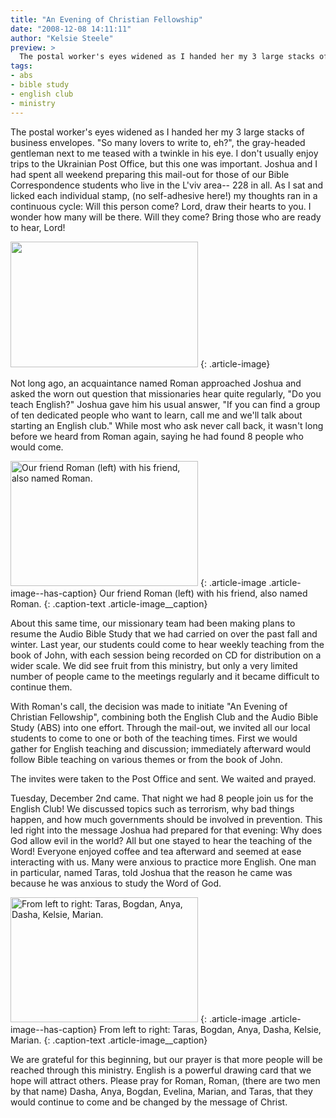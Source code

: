 ```yaml
---
title: "An Evening of Christian Fellowship"
date: "2008-12-08 14:11:11"
author: "Kelsie Steele"
preview: >
  The postal worker's eyes widened as I handed her my 3 large stacks of business envelopes. "So many lovers to write to, eh?", the gray-headed gentleman next to me teased with a twinkle in his eye. I don't usually enjoy trips to the Ukrainian Post Office, but this one was important.
tags:
- abs
- bible study
- english club
- ministry
---
```


The postal worker's eyes widened as I handed her my 3 large stacks of business envelopes. "So many lovers to write to, eh?", the gray-headed gentleman next to me teased with a twinkle in his eye. I don't usually enjoy trips to the Ukrainian Post Office, but this one was important. Joshua and I had spent all weekend preparing this mail-out for those of our Bible Correspondence students who live in the L'viv area-- 228 in all. As I sat and licked each individual stamp, (no self-adhesive here!) my thoughts ran in a continuous cycle: Will this person come? Lord, draw their hearts to you. I wonder how many will be there. Will they come? Bring those who are ready to hear, Lord!

<a href="//d21yo20tm8bmc2.cloudfront.net/2008/12/dsc_37023.jpg"><img class="size-medium wp-image-117" title="dsc_37023" src="//d21yo20tm8bmc2.cloudfront.net/2008/12/dsc_37023-300x201.jpg" alt=" " width="300" height="201" /></a>
{: .article-image}

Not long ago, an acquaintance named Roman approached Joshua and asked the worn out question that missionaries hear quite regularly, "Do you teach English?" Joshua gave him his usual answer, "If you can find a group of ten dedicated people who want to learn, call me and we'll talk about starting an English club." While most who ask never call back, it wasn't long before we heard from Roman again, saying he had found 8 people who would come.

<a href="//d21yo20tm8bmc2.cloudfront.net/2008/12/dsc_3701.jpg"><img class="size-medium wp-image-118" title="dsc_3701" src="//d21yo20tm8bmc2.cloudfront.net/2008/12/dsc_3701-300x200.jpg" alt="Our friend Roman (left) with his friend, also named Roman." width="300" height="200" /></a>
{: .article-image .article-image--has-caption}
Our friend Roman (left) with his friend, also named Roman.
{: .caption-text .article-image__caption}

About this same time, our missionary team had been making plans to resume the Audio Bible Study that we had carried on over the past fall and winter. Last year, our students could come to hear weekly teaching from the book of John, with each session being recorded on CD for distribution on a wider scale. We did see fruit from this ministry, but only a very limited number of people came to the meetings regularly and it became difficult to continue them.

With Roman's call, the decision was made to initiate "An Evening of Christian Fellowship", combining both the English Club and the Audio Bible Study (ABS) into one effort. Through the mail-out, we invited all our local students to come to one or both of the teaching times. First we would gather for English teaching and discussion; immediately afterward would follow Bible teaching on various themes or from the book of John.

The invites were taken to the Post Office and sent. We waited and prayed.

Tuesday, December 2nd came. That night we had 8 people join us for the English Club! We discussed topics such as terrorism, why bad things happen, and how much governments should be involved in prevention. This led right into the message Joshua had prepared for that evening: Why does God allow evil in the world? All but one stayed to hear the teaching of the Word! Everyone enjoyed coffee and tea afterward and seemed at ease interacting with us. Many were anxious to practice more English. One man in particular, named Taras, told Joshua that the reason he came was because he was anxious to study the Word of God.

<a href="//d21yo20tm8bmc2.cloudfront.net/2008/12/dsc_36981.jpg"><img class="size-medium wp-image-120" title="dsc_36981" src="//d21yo20tm8bmc2.cloudfront.net/2008/12/dsc_36981-300x200.jpg" alt="From left to right: Taras, Bogdan, Anya, Dasha, Kelsie, Marian." width="300" height="200" /></a>
{: .article-image .article-image--has-caption}
From left to right: Taras, Bogdan, Anya, Dasha, Kelsie, Marian.
{: .caption-text .article-image__caption}

We are grateful for this beginning, but our prayer is that more people will be reached through this ministry. English is a powerful drawing card that we hope will attract others. Please pray for Roman, Roman, (there are two men by that name) Dasha, Anya, Bogdan, Evelina, Marian, and Taras, that they would continue to come and be changed by the message of Christ.
